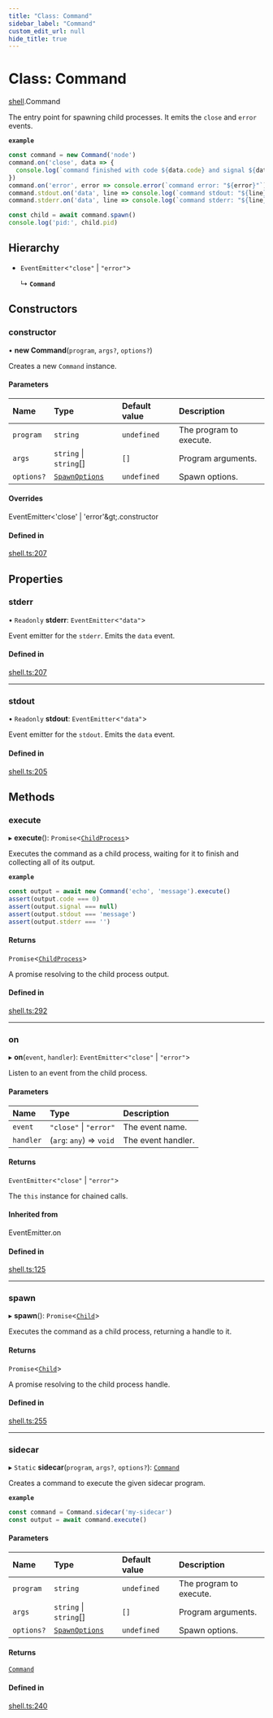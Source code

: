 ```yaml
---
title: "Class: Command"
sidebar_label: "Command"
custom_edit_url: null
hide_title: true
---
```


# Class: Command

[shell](../modules/shell.md).Command

The entry point for spawning child processes.
It emits the `close` and `error` events.

**`example`**
```typescript
const command = new Command('node')
command.on('close', data => {
  console.log(`command finished with code ${data.code} and signal ${data.signal}`)
})
command.on('error', error => console.error(`command error: "${error}"`))
command.stdout.on('data', line => console.log(`command stdout: "${line}"`))
command.stderr.on('data', line => console.log(`command stderr: "${line}"`))

const child = await command.spawn()
console.log('pid:', child.pid)
```

## Hierarchy

- `EventEmitter`<``"close"`` \| ``"error"``\>

  ↳ **`Command`**

## Constructors

### constructor

• **new Command**(`program`, `args?`, `options?`)

Creates a new `Command` instance.

#### Parameters

| Name | Type | Default value | Description |
| :------ | :------ | :------ | :------ |
| `program` | `string` | `undefined` | The program to execute. |
| `args` | `string` \| `string`[] | `[]` | Program arguments. |
| `options?` | [`SpawnOptions`](../interfaces/shell.spawnoptions.md) | `undefined` | Spawn options. |

#### Overrides

EventEmitter&lt;&#x27;close&#x27; \| &#x27;error&#x27;\&gt;.constructor

#### Defined in

[shell.ts:207](https://github.com/tauri-apps/tauri/blob/e663bdd/tooling/api/src/shell.ts#L207)

## Properties

### stderr

• `Readonly` **stderr**: `EventEmitter`<``"data"``\>

Event emitter for the `stderr`. Emits the `data` event.

#### Defined in

[shell.ts:207](https://github.com/tauri-apps/tauri/blob/e663bdd/tooling/api/src/shell.ts#L207)

___

### stdout

• `Readonly` **stdout**: `EventEmitter`<``"data"``\>

Event emitter for the `stdout`. Emits the `data` event.

#### Defined in

[shell.ts:205](https://github.com/tauri-apps/tauri/blob/e663bdd/tooling/api/src/shell.ts#L205)

## Methods

### execute

▸ **execute**(): `Promise`<[`ChildProcess`](../interfaces/shell.childprocess.md)\>

Executes the command as a child process, waiting for it to finish and collecting all of its output.

**`example`**
```typescript
const output = await new Command('echo', 'message').execute()
assert(output.code === 0)
assert(output.signal === null)
assert(output.stdout === 'message')
assert(output.stderr === '')
```

#### Returns

`Promise`<[`ChildProcess`](../interfaces/shell.childprocess.md)\>

A promise resolving to the child process output.

#### Defined in

[shell.ts:292](https://github.com/tauri-apps/tauri/blob/e663bdd/tooling/api/src/shell.ts#L292)

___

### on

▸ **on**(`event`, `handler`): `EventEmitter`<``"close"`` \| ``"error"``\>

Listen to an event from the child process.

#### Parameters

| Name | Type | Description |
| :------ | :------ | :------ |
| `event` | ``"close"`` \| ``"error"`` | The event name. |
| `handler` | (`arg`: `any`) => `void` | The event handler. |

#### Returns

`EventEmitter`<``"close"`` \| ``"error"``\>

The `this` instance for chained calls.

#### Inherited from

EventEmitter.on

#### Defined in

[shell.ts:125](https://github.com/tauri-apps/tauri/blob/e663bdd/tooling/api/src/shell.ts#L125)

___

### spawn

▸ **spawn**(): `Promise`<[`Child`](shell.child.md)\>

Executes the command as a child process, returning a handle to it.

#### Returns

`Promise`<[`Child`](shell.child.md)\>

A promise resolving to the child process handle.

#### Defined in

[shell.ts:255](https://github.com/tauri-apps/tauri/blob/e663bdd/tooling/api/src/shell.ts#L255)

___

### sidecar

▸ `Static` **sidecar**(`program`, `args?`, `options?`): [`Command`](shell.command.md)

Creates a command to execute the given sidecar program.

**`example`**
```typescript
const command = Command.sidecar('my-sidecar')
const output = await command.execute()
```

#### Parameters

| Name | Type | Default value | Description |
| :------ | :------ | :------ | :------ |
| `program` | `string` | `undefined` | The program to execute. |
| `args` | `string` \| `string`[] | `[]` | Program arguments. |
| `options?` | [`SpawnOptions`](../interfaces/shell.spawnoptions.md) | `undefined` | Spawn options. |

#### Returns

[`Command`](shell.command.md)

#### Defined in

[shell.ts:240](https://github.com/tauri-apps/tauri/blob/e663bdd/tooling/api/src/shell.ts#L240)
